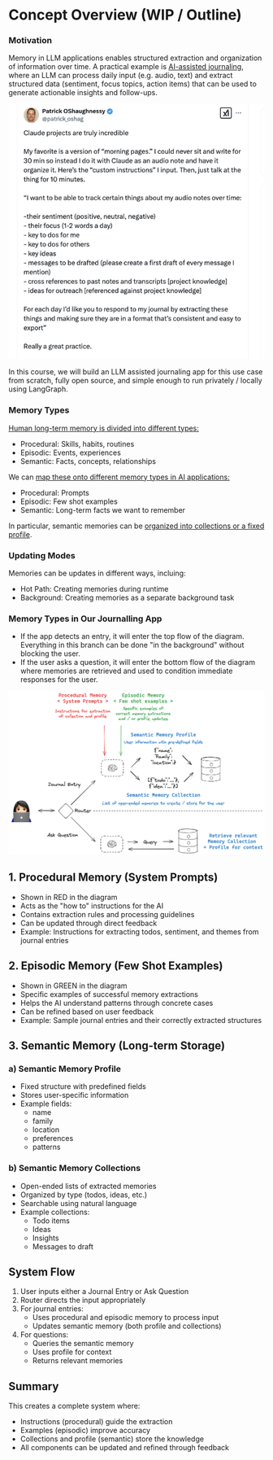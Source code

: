 # Concept Overview (WIP / Outline)

### Motivation 

Memory in LLM applications enables structured extraction and organization of information over time. A practical example is [AI-assisted journaling](https://x.com/patrick_oshag/status/1876455619516911720), where an LLM can process daily input (e.g. audio, text) and extract structured data (sentiment, focus topics, action items) that can be used to generate actionable insights and follow-ups. 

![Memory Course App](img/example.png)

In this course, we will build an LLM assisted journaling app for this use case from scratch, fully open source, and simple enough to run privately / locally using LangGraph. 

### Memory Types

[Human long-term memory is divided into different types:](https://en.wikipedia.org/wiki/Long-term_memory)

- Procedural: Skills, habits, routines
- Episodic: Events, experiences
- Semantic: Facts, concepts, relationships

We can [map these onto different memory types in AI applications:](https://arxiv.org/pdf/2309.02427)

- Procedural: Prompts
- Episodic: Few shot examples
- Semantic: Long-term facts we want to remember

In particular, semantic memories can be [organized into collections or a fixed profile](https://langchain-ai.github.io/langgraph/concepts/memory/#semantic-memory). 

### Updating Modes

Memories can be updates in different ways, incluing:

* Hot Path: Creating memories during runtime
* Background: Creating memories as a separate background task

### Memory Types in Our Journalling App

* If the app detects an entry, it will enter the top flow of the diagram. Everything in this branch can be done "in the background" without blocking the user.
* If the user asks a question, it will enter the bottom flow of the diagram where memories are retrieved and used to condition immediate responses for the user.

![Memory Course App](img/memory_course_app.png)

## 1. Procedural Memory (System Prompts)
- Shown in RED in the diagram
- Acts as the "how to" instructions for the AI
- Contains extraction rules and processing guidelines
- Can be updated through direct feedback
- Example: Instructions for extracting todos, sentiment, and themes from journal entries

## 2. Episodic Memory (Few Shot Examples)
- Shown in GREEN in the diagram
- Specific examples of successful memory extractions
- Helps the AI understand patterns through concrete cases
- Can be refined based on user feedback
- Example: Sample journal entries and their correctly extracted structures

## 3. Semantic Memory (Long-term Storage)

### a) Semantic Memory Profile
- Fixed structure with predefined fields
- Stores user-specific information
- Example fields:
  - name
  - family
  - location
  - preferences
  - patterns

### b) Semantic Memory Collections
- Open-ended lists of extracted memories
- Organized by type (todos, ideas, etc.)
- Searchable using natural language
- Example collections:
  - Todo items
  - Ideas
  - Insights
  - Messages to draft

## System Flow
1. User inputs either a Journal Entry or Ask Question
2. Router directs the input appropriately
3. For journal entries:
   - Uses procedural and episodic memory to process input
   - Updates semantic memory (both profile and collections)
4. For questions:
   - Queries the semantic memory
   - Uses profile for context
   - Returns relevant memories

## Summary
This creates a complete system where:
- Instructions (procedural) guide the extraction
- Examples (episodic) improve accuracy  
- Collections and profile (semantic) store the knowledge
- All components can be updated and refined through feedback

